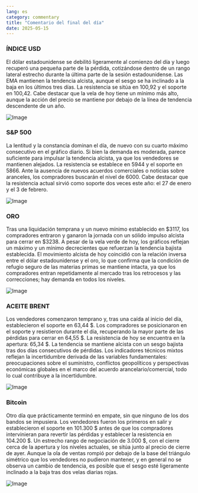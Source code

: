 ```yaml
---
lang: es
category: commentary
title: "Comentario del final del día"
date: 2025-05-15
---
```


### ÍNDICE USD

El dólar estadounidense se debilitó ligeramente al comienzo del día y luego recuperó una pequeña parte de la pérdida, cotizándose dentro de un rango lateral estrecho durante la última parte de la sesión estadounidense. Las EMA mantienen la tendencia alcista, aunque el sesgo se ha inclinado a la baja en los últimos tres días. La resistencia se sitúa en 100,92 y el soporte en 100,42. Cabe destacar que la vela de hoy tiene un mínimo más alto, aunque la acción del precio se mantiene por debajo de la línea de tendencia descendente de un año.

![Image](https://markleighedu.github.io/img/May-2025/15-May-2025/usdindex.jpg)

### S&P 500

La lentitud y la constancia dominan el día, de nuevo con su cuarto máximo consecutivo en el gráfico diario. Si bien la demanda es moderada, parece suficiente para impulsar la tendencia alcista, ya que los vendedores se mantienen alejados. La resistencia se establece en 5944 y el soporte en 5866. Ante la ausencia de nuevos acuerdos comerciales o noticias sobre aranceles, los compradores buscarán el nivel de 6000. Cabe destacar que la resistencia actual sirvió como soporte dos veces este año: el 27 de enero y el 3 de febrero.

![Image](https://markleighedu.github.io/img/May-2025/15-May-2025/sp500.jpg)

### ORO

Tras una liquidación temprana y un nuevo mínimo establecido en $3117, los compradores entraron y ganaron la jornada con un sólido impulso alcista para cerrar en $3238. A pesar de la vela verde de hoy, los gráficos reflejan un máximo y un mínimo decrecientes que refuerzan la tendencia bajista establecida. El movimiento alcista de hoy coincidió con la relación inversa entre el dólar estadounidense y el oro, lo que confirma que la condición de refugio seguro de las materias primas se mantiene intacta, ya que los compradores entran repetidamente al mercado tras los retrocesos y las correcciones; hay demanda en todos los niveles.

![Image](https://markleighedu.github.io/img/May-2025/15-May-2025/gold.jpg)

### ACEITE BRENT

Los vendedores comenzaron temprano y, tras una caída al inicio del día, establecieron el soporte en 63,44 $. Los compradores se posicionaron en el soporte y resistieron durante el día, recuperando la mayor parte de las pérdidas para cerrar en 64,55 $. La resistencia de hoy se encuentra en la apertura: 65,34 $. La tendencia se mantiene alcista con un sesgo bajista tras dos días consecutivos de pérdidas. Los indicadores técnicos mixtos reflejan la incertidumbre derivada de las variables fundamentales: preocupaciones sobre el suministro, conflictos geopolíticos y perspectivas económicas globales en el marco del acuerdo arancelario/comercial, todo lo cual contribuye a la incertidumbre.

![Image](https://markleighedu.github.io/img/May-2025/15-May-2025/brentoil.jpg)

### Bitcoin

Otro día que prácticamente terminó en empate, sin que ninguno de los dos bandos se impusiera. Los vendedores fueron los primeros en salir y establecieron el soporte en 101.300 $ antes de que los compradores intervinieran para revertir las pérdidas y establecer la resistencia en 104.200 $. Un estrecho rango de negociación de 3.000 $, con el cierre cerca de la apertura y los niveles actuales, se sitúa junto al precio de cierre de ayer. Aunque la ola de ventas rompió por debajo de la base del triángulo simétrico que los vendedores no pudieron mantener, y en general no se observa un cambio de tendencia, es posible que el sesgo esté ligeramente inclinado a la baja tras dos velas diarias rojas.

![Image](https://markleighedu.github.io/img/May-2025/15-May-2025/bitcoin.jpg)

